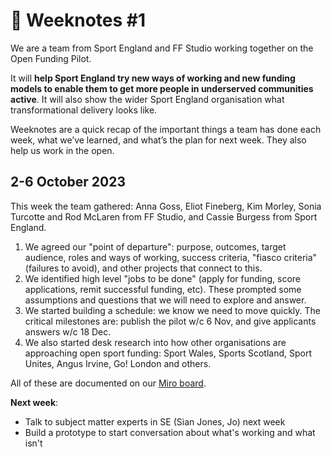 # 📝 Weeknotes #1

We are a team from Sport England and FF Studio working together on the Open Funding Pilot. 

It will **help Sport England try new ways of working and new funding models to enable them to get more people in underserved communities active**. It will also show the wider Sport England organisation what transformational delivery looks like.

Weeknotes are a quick recap of the important things a team has done each week, what we’ve learned, and what’s the plan for next week. They also help us work in the open.


## 2-6 October 2023

This week the team gathered: Anna Goss, Eliot Fineberg, Kim Morley, Sonia Turcotte and Rod McLaren from FF Studio, and Cassie Burgess from Sport England.

1. We agreed our "point of departure": purpose, outcomes, target audience, roles and ways of working, success criteria, "fiasco criteria" (failures to avoid), and other projects that connect to this.
1. We identified high level "jobs to be done" (apply for funding, score applications, remit successful funding, etc). These prompted some assumptions and questions that we will need to explore and answer.
1. We started building a schedule: we know we need to move quickly. The critical milestones are: publish the pilot w/c 6 Nov, and give applicants answers w/c 18 Dec.
1. We also started desk research into how other organisations are approaching open sport funding: Sport Wales, Sports Scotland, Sport Unites, Angus Irvine, Go! London and others.

All of these are documented on our [Miro board](https://miro.com/app/board/uXjVNfn2G4I=/).

**Next week**:

* Talk to subject matter experts in SE (Sian Jones, Jo) next week
* Build a prototype to start conversation about what's working and what isn't
